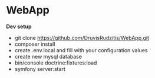 # WebApp

**Dev setup**

- git clone https://github.com/DruvisRudzitis/WebApp.git
- composer install
- create .env.local and fill with your configuration values
- create new mysql database
- bin/console doctrine:fixtures:load
- symfony server:start
